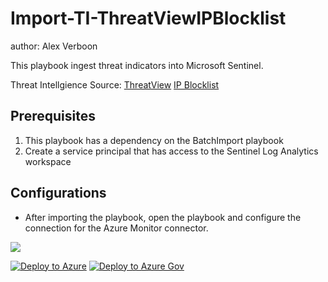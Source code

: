 # Import-TI-ThreatViewIPBlocklist

author: Alex Verboon

This playbook ingest threat indicators into Microsoft Sentinel.

Threat Intellgience Source: [ThreatView](https://threatview.io/) [IP Blocklist](https://threatview.io/Downloads/IP-High-Confidence-Feed.txt)

## Prerequisites

1. This playbook has a dependency on the BatchImport playbook
2. Create a service principal that has access to the Sentinel Log Analytics workspace

## Configurations

* After importing the playbook, open the playbook and configure the connection for the Azure Monitor connector.


![](https://raw.githubusercontent.com/Azure/Azure-Sentinel/master/Solutions/Watchlists%20Utilities/Playbooks/Watchlist-CloseIncidentKnownIPs/images/designerLight1.png)




[![Deploy to Azure](https://aka.ms/deploytoazurebutton)](https://portal.azure.com/#create/Microsoft.Template/uri/https%3A%2F%2Fraw.githubusercontent.com%2FAzure%2FAzure-Sentinel%2Fmaster%2FSolutions%2FWatchlists%2520Utilities%2FPlaybooks%2FWatchlist-CloseIncidentKnownIPs%2Fazuredeploy.json) [![Deploy to Azure Gov](https://aka.ms/deploytoazuregovbutton)](https://portal.azure.us/#create/Microsoft.Template/uri/https%3A%2F%2Fraw.githubusercontent.com%2FAzure%2FAzure-Sentinel%2Fmaster%2FSolutions%2FWatchlists%2520Utilities%2FPlaybooks%2FWatchlist-CloseIncidentKnownIPs%2Fazuredeploy.json)